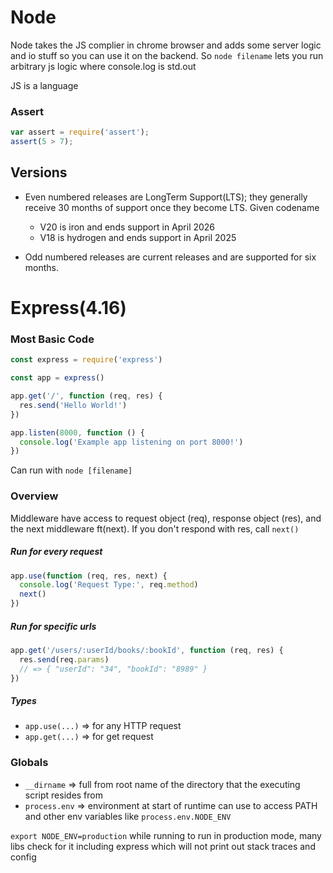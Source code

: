 # Node 

Node takes the JS complier in chrome browser and adds some server logic and io stuff so you can use it on the backend. So `node filename` lets you run arbitrary js logic where console.log is std.out

JS is a language

### Assert

```js
var assert = require('assert');
assert(5 > 7);
```

## Versions

- Even numbered releases are LongTerm Support(LTS); they generally receive 30 months of support once they become LTS. Given codename
  - V20 is iron and ends support in April 2026
  - V18 is hydrogen and ends support in April 2025

- Odd numbered releases are current releases and are supported for six months.

# Express(4.16)

### Most Basic Code

```js
const express = require('express')

const app = express()

app.get('/', function (req, res) {
  res.send('Hello World!')
})

app.listen(8000, function () {
  console.log('Example app listening on port 8000!')
})
```

Can run with `node [filename]`

### Overview

Middleware have access to request object (req), response object (res), and the next middleware ft(next). If you don't respond with res, call `next()`

##### Run for every request

```javascript
app.use(function (req, res, next) {
  console.log('Request Type:', req.method)
  next()
})
```

##### Run for specific urls

```javascript
app.get('/users/:userId/books/:bookId', function (req, res) {
  res.send(req.params) 
  // => { "userId": "34", "bookId": "8989" }
})
```

##### Types

- `app.use(...)` => for any HTTP request
- `app.get(...)` => for get request

### Globals

- `__dirname` => full from root name of the directory that the executing script resides from
- `process.env` => environment at start of runtime can use to access PATH and other env variables like `process.env.NODE_ENV`

`export NODE_ENV=production` while running to run in production mode, many libs check for it including express which will not print out stack traces and config